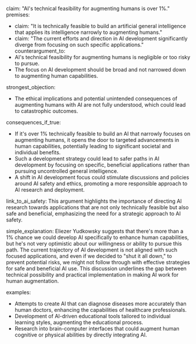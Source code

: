 claim: "AI's technical feasibility for augmenting humans is over 1%."
premises:
  - claim: "It is technically feasible to build an artificial general intelligence that applies its intelligence narrowly to augmenting humans."
  - claim: "The current efforts and direction in AI development significantly diverge from focusing on such specific applications."
counterargument_to:
  - AI's technical feasibility for augmenting humans is negligible or too risky to pursue.
  - The focus on AI development should be broad and not narrowed down to augmenting human capabilities.

strongest_objection:
  - The ethical implications and potential unintended consequences of augmenting humans with AI are not fully understood, which could lead to catastrophic outcomes.

consequences_if_true:
  - If it's over 1% technically feasible to build an AI that narrowly focuses on augmenting humans, it opens the door to targeted advancements in human capabilities, potentially leading to significant societal and individual benefits.
  - Such a development strategy could lead to safer paths in AI development by focusing on specific, beneficial applications rather than pursuing uncontrolled general intelligence.
  - A shift in AI development focus could stimulate discussions and policies around AI safety and ethics, promoting a more responsible approach to AI research and deployment.

link_to_ai_safety: This argument highlights the importance of directing AI research towards applications that are not only technically feasible but also safe and beneficial, emphasizing the need for a strategic approach to AI safety.

simple_explanation: Eliezer Yudkowsky suggests that there's more than a 1% chance we could develop AI specifically to enhance human capabilities, but he's not very optimistic about our willingness or ability to pursue this path. The current trajectory of AI development is not aligned with such focused applications, and even if we decided to "shut it all down," to prevent potential risks, we might not follow through with effective strategies for safe and beneficial AI use. This discussion underlines the gap between technical possibility and practical implementation in making AI work for human augmentation.

examples:
  - Attempts to create AI that can diagnose diseases more accurately than human doctors, enhancing the capabilities of healthcare professionals.
  - Development of AI-driven educational tools tailored to individual learning styles, augmenting the educational process.
  - Research into brain-computer interfaces that could augment human cognitive or physical abilities by directly integrating AI.